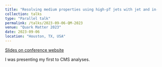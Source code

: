 ```yaml
---
title: "Resolving medium properties using high-pT jets with jet and in-jet correlations in PbPb collisions at 5.02 TeV with the CMS detector"
collection: talks
type: "Parallel talk"
permalink: /talks/2023-09-06-QM-2023
venue: "Quark Matter 2023"
date: 2023-09-06
location: "Houston, TX, USA"
---
```


[Slides on conference website](https://indico.cern.ch/event/1139644/contributions/5541510/)

I was presenting my first to CMS analyses.
